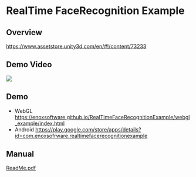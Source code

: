 RealTime FaceRecognition Example
====================

Overview
-----
<https://www.assetstore.unity3d.com/en/#!/content/73233>

Demo Video
-----
[![](http://img.youtube.com/vi/oyQeb8z7ozI/0.jpg)](https://www.youtube.com/watch?v=oyQeb8z7ozI)

Demo
-----
- WebGL
<https://enoxsoftware.github.io/RealTimeFaceRecognitionExample/webgl_example/index.html>
- Android
<https://play.google.com/store/apps/details?id=com.enoxsofrware.realtimefacerecognitionexample>

Manual
-----
[ReadMe.pdf](/Assets/RealTimeFaceRecognitionExample/ReadMe.pdf)



